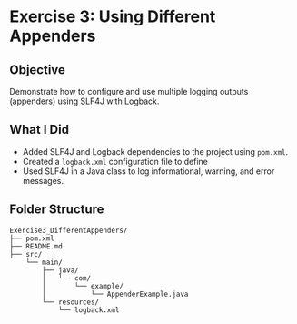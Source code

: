 # Exercise 3: Using Different Appenders

## Objective
Demonstrate how to configure and use multiple logging outputs (appenders) using SLF4J with Logback.

## What I Did
- Added SLF4J and Logback dependencies to the project using `pom.xml`.
- Created a `logback.xml` configuration file to define
- Used SLF4J in a Java class to log informational, warning, and error messages.

## Folder Structure

```
Exercise3_DifferentAppenders/
├── pom.xml
├── README.md
├── src/
    └── main/
        ├── java/
        │   └── com/
        │       └── example/
        │           └── AppenderExample.java
        └── resources/
            └── logback.xml
```